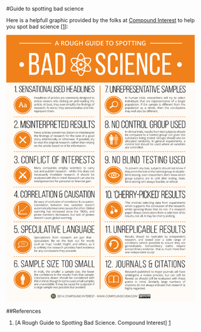#Guide to spotting bad science

Here is a helpfull graphic provided by the folks at [Compound Interest](http://www.compoundchem.com/) to help you spot bad science [[1]]:

![](data/Spotting-Bad-Science.png "A Rough Guide to Spotting Bad Science")

[1]: http://www.compoundchem.com/2014/04/02/a-rough-guide-to-spotting-bad-science/ "A Rough Guide to Spotting Bad Science. Compound Interest"
##References
1. [A Rough Guide to Spotting Bad Science. Compound Interest] [1]
